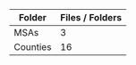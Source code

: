 | Folder   |   Files / Folders |
|----------|-------------------|
| MSAs     |                 3 |
| Counties |                16 |